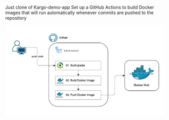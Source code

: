Just clone of Kargo-demo-app
Set up a GitHub Actions to build Docker images that will run automatically whenever commits are pushed to the repository

![Diagram](dockerized-spring-boot-app-v2.jpg)
